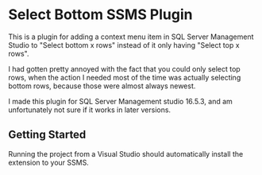 # Select Bottom SSMS Plugin

This is a plugin for adding a context menu item in SQL Server Management Studio to "Select bottom x rows" instead of it only having "Select top x rows". 

I had gotten pretty annoyed with the fact that you could only select top rows, when the action I needed most of the time was actually selecting bottom rows, because those were almost always newest.

I made this plugin for SQL Server Management studio 16.5.3, and am unfortunately not sure if it works in later versions.

## Getting Started

Running the project from a Visual Studio should automatically install the extension to your SSMS. 
